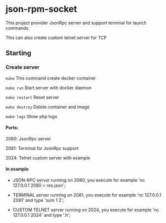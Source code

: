 # json-rpm-socket

This project provider JsonRpc server and support terminal for launch commands.

This can also create custom telnet server for TCP

## Starting

### Create server

`make` This command create docker container

`make run` Start server with docker daemon 

`make restart` Reset server

`make destroy` Delete container and image

`make logs` Show php logs 

#### Ports:

2080: JsonRpc server

2081: Terminal for JsonRpc support

2024: Telnet custom server with example

#### In example

* JSON-RPC server running on 2080, you execute for example 'nc 127.0.0.1 2080 < res.json';

* TERMINAL server running on 2081, you execute for example 'nc 127.0.0.1 2081' and type 'sum 1 2';

* CUSTOM TELNET server running on 2024, you execute for example 'nc 127.0.0.1 2024' and type '.h';